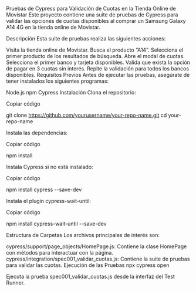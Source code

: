 Pruebas de Cypress para Validación de Cuotas en la Tienda Online de Movistar
Este proyecto contiene una suite de pruebas de Cypress para validar las opciones de cuotas disponibles al comprar un Samsung Galaxy A14 4G en la tienda online de Movistar.

Descripción
Esta suite de pruebas realiza las siguientes acciones:

Visita la tienda online de Movistar.
Busca el producto “A14”.
Selecciona el primer producto de los resultados de búsqueda.
Abre el modal de cuotas.
Selecciona el primer banco y tarjeta disponibles.
Valida que exista la opción de pagar en 3 cuotas sin interés.
Repite la validación para todos los bancos disponibles.
Requisitos Previos
Antes de ejecutar las pruebas, asegúrate de tener instalados los siguientes programas:

Node.js
npm
Cypress
Instalación
Clona el repositorio:

Copiar código

git clone https://github.com/yourusername/your-repo-name.git cd your-repo-name

Instala las dependencias:

Copiar código

npm install

Instala Cypress si no está instalado:

Copiar código

npm install cypress --save-dev

Instala el plugin cypress-wait-until:


Copiar código

npm install cypress-wait-until --save-dev

Estructura de Carpetas
Los archivos principales de interés son:

cypress/support/page_objects/HomePage.js: Contiene la clase HomePage con métodos para interactuar con la página.
cypress/integration/spec001_validar_cuotas.js: Contiene la suite de pruebas para validar las cuotas.
Ejecución de las Pruebas
npx cypress open

Ejecuta la prueba spec001_validar_cuotas.js desde la interfaz del Test Runner.
